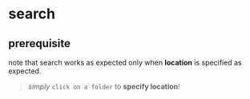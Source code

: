 # search
## **prerequisite**
note that search works as expected only when **location** is specified as expected.
> *simply* `click on a folder` to **specify location**!
